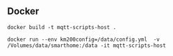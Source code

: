 ## Docker

    docker build -t mqtt-scripts-host .

    docker run --env km200config=/data/config.yml  -v /Volumes/data/smarthome:/data -it mqtt-scripts-host 